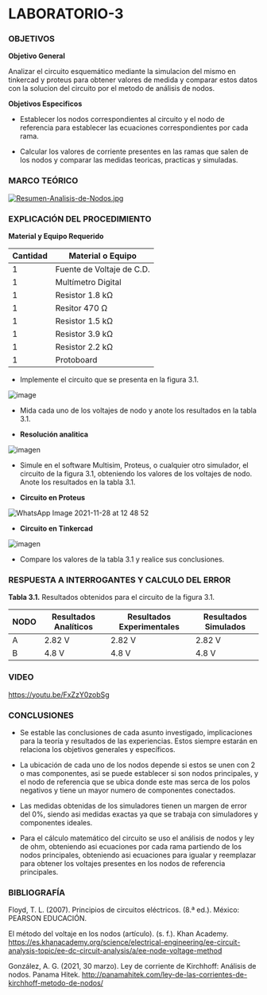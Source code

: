 # LABORATORIO-3
 

<h3>OBJETIVOS</h3>

**Objetivo General**

Analizar el circuito esquemático mediante la simulacion del mismo en tinkercad y proteus para obtener valores de medida y comparar estos datos con la solucion del circuito por el metodo de análisis de nodos.

**Objetivos Especificos**

- Establecer los nodos correspondientes al circuito y el nodo de referencia para establecer las ecuaciones correspondientes por cada rama.

- Calcular los valores de corriente presentes en las ramas que salen de los nodos y comparar las medidas teoricas, practicas y simuladas.


<h3>MARCO TEÓRICO</h3>

[![Resumen-Analisis-de-Nodos.jpg](https://i.postimg.cc/XvYDKFH3/Resumen-Analisis-de-Nodos.jpg)](https://postimg.cc/bZ4TpGfF)


<h3>EXPLICACIÓN DEL PROCEDIMIENTO</h3>

**Material y Equipo Requerido**

|**Cantidad**|**Material o Equipo**|
|------------|---------------------|
|1| Fuente de Voltaje de C.D.|
|1|Multímetro Digital|
|1|Resistor 1.8 kΩ|
|1|Resitor 470 Ω|
|1|Resistor 1.5 kΩ|
|1|Resistor 3.9 kΩ|
|1|Resistor 2.2 kΩ|
|1|Protoboard|

- Implemente el circuito que se presenta en la figura 3.1.

![image](https://user-images.githubusercontent.com/93739242/143947768-548fdd2e-91ed-44b4-9c32-06f390e03371.png)

- Mida cada uno de los voltajes de nodo y anote los resultados en la tabla 3.1.

- **Resolución analitica**

![imagen](https://user-images.githubusercontent.com/93798427/143974155-1f047b23-ed65-48c6-afba-58514fc186ab.png)


- Simule en el software Multisim, Proteus, o cualquier otro simulador, el circuito de la figura 3.1, obteniendo los valores de los voltajes de nodo. Anote los resultados en la tabla 3.1.

- **Circuito en Proteus**

![WhatsApp Image 2021-11-28 at 12 48 52](https://user-images.githubusercontent.com/93739242/143985090-d1a53539-d281-4268-8c65-fe3487f1b800.jpeg)

- **Circuito en Tinkercad**

![imagen](https://user-images.githubusercontent.com/93798427/143974246-6b00d565-d0dd-4a3a-8e03-b2adedc16498.png)

- Compare los valores de la tabla 3.1 y realice sus conclusiones.

<h3>RESPUESTA A INTERROGANTES Y CALCULO DEL ERROR</h3>

**Tabla 3.1.** Resultados obtenidos para el circuito de la figura 3.1.

|  **NODO**  |   **Resultados Analíticos**   |  **Resultados Experimentales**   |    **Resultados Simulados**    |
|------|-------|-----|-------|
|   A    | 2.82 V  |  2.82 V    |  2.82 V    |
|    B   |  4.8 V |   4.8 V   |   4.8 V   |







 
<h3>VIDEO</h3>

https://youtu.be/FxZzY0zobSg

<h3>CONCLUSIONES</h3>

- Se estable las conclusiones de cada asunto investigado, implicaciones para la teoría y resultados de las experiencias. Estos siempre estarán en relaciona los objetivos generales y específicos.


- La ubicación de cada uno de los nodos depende si estos se unen con 2 o mas componentes, asi se puede establecer si son nodos principales, y el nodo de referencia que se ubica donde este mas serca de los polos negativos y tiene un mayor numero de componentes conectados.

- Las medidas obtenidas de los simuladores tienen un margen de error del 0%, siendo asi medidas exactas ya que se trabaja con simuladores y componentes ideales.

- Para el cálculo matemático del circuito se uso el análisis de nodos y ley de ohm, obteniendo asi ecuaciones por cada rama partiendo de los nodos principales, obteniendo asi ecuaciones para igualar y reemplazar para obtener los voltajes presentes en los nodos de referencia principales.

<h3>BIBLIOGRAFÍA</h3>

Floyd, T. L. (2007). Principios de circuitos eléctricos. (8.ª ed.). México: PEARSON EDUCACIÓN.

El método del voltaje en los nodos (artículo). (s. f.). Khan Academy. https://es.khanacademy.org/science/electrical-engineering/ee-circuit-analysis-topic/ee-dc-circuit-analysis/a/ee-node-voltage-method

González, A. G. (2021, 30 marzo). Ley de corriente de Kirchhoff: Análisis de nodos. Panama Hitek. http://panamahitek.com/ley-de-las-corrientes-de-kirchhoff-metodo-de-nodos/
